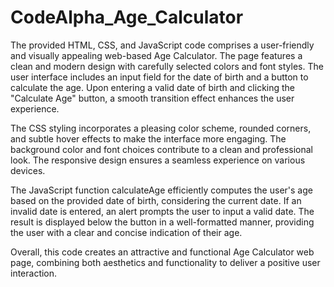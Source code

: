 # CodeAlpha_Age_Calculator

The provided HTML, CSS, and JavaScript code comprises a user-friendly and visually appealing web-based Age Calculator. The page features a clean and modern design with carefully selected colors and font styles. The user interface includes an input field for the date of birth and a button to calculate the age. Upon entering a valid date of birth and clicking the "Calculate Age" button, a smooth transition effect enhances the user experience.

The CSS styling incorporates a pleasing color scheme, rounded corners, and subtle hover effects to make the interface more engaging. The background color and font choices contribute to a clean and professional look. The responsive design ensures a seamless experience on various devices.

The JavaScript function calculateAge efficiently computes the user's age based on the provided date of birth, considering the current date. If an invalid date is entered, an alert prompts the user to input a valid date. The result is displayed below the button in a well-formatted manner, providing the user with a clear and concise indication of their age.

Overall, this code creates an attractive and functional Age Calculator web page, combining both aesthetics and functionality to deliver a positive user interaction.
